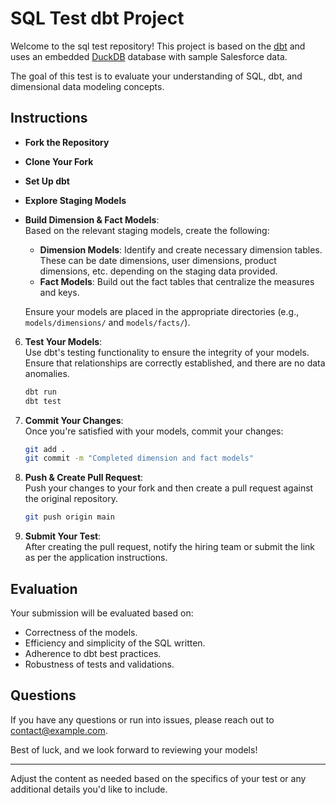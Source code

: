 # SQL Test dbt Project

Welcome to the sql test repository! This project is based on the [dbt](https://www.getdbt.com/) and uses an embedded [DuckDB](https://duckdb.org/) database with sample Salesforce data.

The goal of this test is to evaluate your understanding of SQL, dbt, and dimensional data modeling concepts.

## Instructions

- **Fork the Repository**
- **Clone Your Fork**
- **Set Up dbt**
- **Explore Staging Models**
- **Build Dimension & Fact Models**:  
   Based on the relevant staging models, create the following:
   - **Dimension Models**: Identify and create necessary dimension tables. These can be date dimensions, user dimensions, product dimensions, etc. depending on the staging data provided.
   - **Fact Models**: Build out the fact tables that centralize the measures and keys.
   
   Ensure your models are placed in the appropriate directories (e.g., `models/dimensions/` and `models/facts/`).

6. **Test Your Models**:  
   Use dbt's testing functionality to ensure the integrity of your models. Ensure that relationships are correctly established, and there are no data anomalies.
   ```bash
   dbt run
   dbt test
   ```

7. **Commit Your Changes**:  
   Once you're satisfied with your models, commit your changes:
   ```bash
   git add .
   git commit -m "Completed dimension and fact models"
   ```

8. **Push & Create Pull Request**:  
   Push your changes to your fork and then create a pull request against the original repository.
   ```bash
   git push origin main
   ```

9. **Submit Your Test**:  
   After creating the pull request, notify the hiring team or submit the link as per the application instructions.

## Evaluation

Your submission will be evaluated based on:

- Correctness of the models.
- Efficiency and simplicity of the SQL written.
- Adherence to dbt best practices.
- Robustness of tests and validations.

## Questions

If you have any questions or run into issues, please reach out to [contact@example.com](mailto:contact@example.com).

Best of luck, and we look forward to reviewing your models!

---

Adjust the content as needed based on the specifics of your test or any additional details you'd like to include.